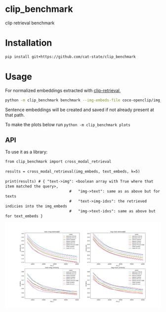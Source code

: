 # clip_benchmark
clip retrieval benchmark

# Installation
```bash
pip install git+https://github.com/cat-state/clip_benchmark
```

# Usage
For normalized embeddings extracted with [clip-retrieval](https://github.com/rom1504/clip-retrieval),
```bash
python -m clip_benchmark benchmark --img-embeds-file coco-openclip/img_emb/img_emb_0.npy --text-embeds-file coco-openclip/text_emb/text_emb_0.npy --sentence-embs sent.npy --n 50000 --dataset "mscoco/{00000..00059}.tar"
```

Sentence embeddings will be created and saved if not already present at that path.

To make the plots below run `python -m clip_benchmark plots`

## API

To use it as a library:

```python3
from clip_benchmark import cross_modal_retrieval

results = cross_modal_retrieval(img_embeds, text_embeds, k=5)

print(results) # { "text->img": <boolean array with True where that item matched the query>,
							 #   "img->text": same as as above but for texts
							 #   "text->img-idxs": the retrieved indicies into the img_embeds
							 #   "img->text-idxs": same as above but for text_embeds }
```

![plots showing openclip vit-16 beating all other models](plot.png)
